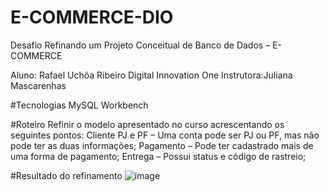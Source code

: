 # E-COMMERCE-DIO
Desafio Refinando um Projeto Conceitual de Banco de Dados – E-COMMERCE

Aluno: Rafael Uchôa Ribeiro
Digital Innovation One
Instrutora:Juliana Mascarenhas

#Tecnologias
MySQL Workbench

#Roteiro
Refinir o modelo apresentado no curso acrescentando os seguintes pontos:
Cliente PJ e PF – Uma conta pode ser PJ ou PF, mas não pode ter as duas informações;
Pagamento – Pode ter cadastrado mais de uma forma de pagamento;
Entrega – Possui status e código de rastreio;

#Resultado do refinamento
![image](https://github.com/user-attachments/assets/665a89b8-ff50-4184-9206-9081aefc5016)

